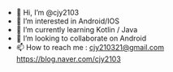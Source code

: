- 👋 Hi, I’m @cjy2103
- 👀 I’m interested in Android/IOS
- 🌱 I’m currently learning Kotlin / Java
- 💞️ I’m looking to collaborate on Android
- 📫 How to reach me :   cjy210321@gmail.com                                     
                       https://blog.naver.com/cjy2103
<!---
cjy2103/cjy2103 is a ✨ special ✨ repository because its `README.md` (this file) appears on your GitHub profile.
You can click the Preview link to take a look at your changes.
--->
